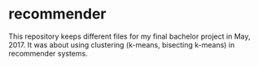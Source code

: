 # recommender

This repository keeps different files for my final bachelor project in May, 2017. 
It was about using clustering (k-means, bisecting k-means) in recommender systems.

